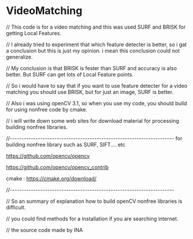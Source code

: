 # VideoMatching

// This code is for a video matching and this was used SURF and BRISK for getting Local Features.

// I already tried to experiment that which feature detecter is better, so i gat a conclusion but this is just my opinion. i mean this conclusion could not generalize.

// My conclusion is that BRISK is fester than SURF and accuracy is also better. But SURF can get lots of Local Feature points. 

// So i would have to say that if you want to use feature detecter for a video matching you should use BRISK, but for just an image, SURF is better.

// Also i was using openCV 3.1, so when you use my code, you should build for using nonfree code by cmake. 

// i will write down some web sites for download material for processing building nonfree libraries.

//---------------------------------------------------------------------- for building nonfree library such as SURF, SIFT.... etc

https://github.com/opencv/opencv

https://github.com/opencv/opencv_contrib

cmake : https://cmake.org/download/ 

//----------------------------------------------------------------------

// So an summary of explanation how to build openCV nonfree libraries is difficult. 

// you could find methods for a installation if you are searching internet.

// the source code made by INA 
